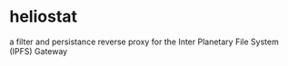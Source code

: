 # heliostat
a filter and persistance reverse proxy for the Inter Planetary File System (IPFS) Gateway 
